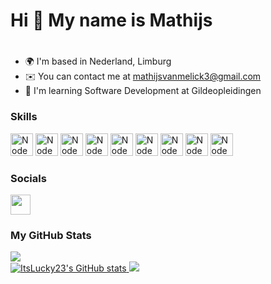 Hi 👋 My name is Mathijs
=====================
<a href="https://github.com/ItsLucky23"></a>
=====================

* 🌍  I'm based in Nederland, Limburg
* ✉️  You can contact me at [mathijsvanmelick3@gmail.com](mailto:mathijsvanmelick3@gmail.com)
* 🧠  I'm learning Software Development at Gildeopleidingen
<!--- * 🖥️  See my portfolio at [my website](http://mrdeurmat.dev/) --->

### Skills


<p align="left">
 <img src="https://raw.githubusercontent.com/danielcranney/readme-generator/main/public/icons/skills/nodejs-colored.svg" width="36" height="36" alt="NodeJS" />
 <img src="https://raw.githubusercontent.com/danielcranney/readme-generator/main/public/icons/skills/nodejs-colored.svg" width="36" height="36" alt="NodeJS" />
 <img src="https://raw.githubusercontent.com/danielcranney/readme-generator/main/public/icons/skills/nodejs-colored.svg" width="36" height="36" alt="NodeJS" />
 <img src="https://raw.githubusercontent.com/danielcranney/readme-generator/main/public/icons/skills/nodejs-colored.svg" width="36" height="36" alt="NodeJS" />
 <img src="https://raw.githubusercontent.com/danielcranney/readme-generator/main/public/icons/skills/nodejs-colored.svg" width="36" height="36" alt="NodeJS" />
 <img src="https://raw.githubusercontent.com/danielcranney/readme-generator/main/public/icons/skills/nodejs-colored.svg" width="36" height="36" alt="NodeJS" />
 <img src="https://raw.githubusercontent.com/danielcranney/readme-generator/main/public/icons/skills/nodejs-colored.svg" width="36" height="36" alt="NodeJS" />
 <img src="https://raw.githubusercontent.com/danielcranney/readme-generator/main/public/icons/skills/nodejs-colored.svg" width="36" height="36" alt="NodeJS" />
 <img src="https://raw.githubusercontent.com/danielcranney/readme-generator/main/public/icons/skills/nodejs-colored.svg" width="36" height="36" alt="NodeJS" />
</p>

### Socials

<p align="left"> 
 
<a href="https://github.com/ItsLucky23" target="_blank" rel="noreferrer"><img src="https://raw.githubusercontent.com/danielcranney/readme-generator/main/public/icons/socials/github.svg" width="32" height="32" /></a> 
<!-- <a href="https://www.linkedin.com/in/" target="_blank" rel="noreferrer"><img src="https://raw.githubusercontent.com/danielcranney/readme-generator/main/public/icons/socials/linkedin.svg" width="32" height="32" /></a> -->
  
</p>

### My GitHub Stats

<a href="https://www.github.com/ItsLucky23" target="_blank" rel="noreferrer">
  <img src="https://img.shields.io/github/followers/ItsLucky23?logo=github&style=for-the-badge&color=0891b2&labelColor=1c1917" />
</a>
</br>

<a href="http://www.github.com/ItsLucky23">
  <img src="https://github-readme-stats.vercel.app/api?username=ItsLucky23&show_icons=true&hide=&count_private=true&title_color=6366f1&text_color=ffffff&icon_color=6366f1&bg_color=1c1917&hide_border=true&show_icons=true" alt="ItsLucky23's GitHub stats" />
</a>

<a href="http://www.github.com/ItsLucky23">
  <img src="https://github-readme-streak-stats.herokuapp.com/?user=ItsLucky23&stroke=ffffff&background=1c1917&ring=6366f1&fire=6366f1&currStreakNum=ffffff&currStreakLabel=6366f1&sideNums=ffffff&sideLabels=ffffff&dates=ffffff&hide_border=true" />
</a>

 <!---
### Support Me

<a href="https://www.buymeacoffee.com/danielcranney"><img src="https://cdn.buymeacoffee.com/buttons/v2/default-yellow.png" width="200" /></a>
 --->
